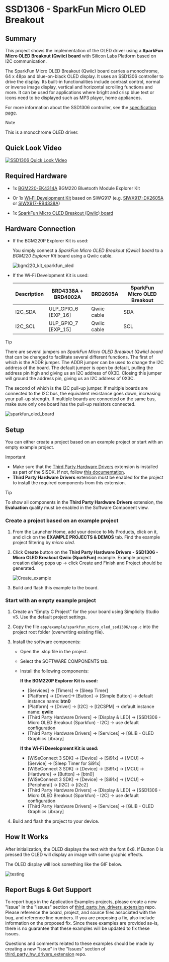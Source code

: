 # SSD1306 - SparkFun Micro OLED Breakout #

## Summary ##

This project shows the implementation of the OLED driver using a **SparkFun Micro OLED Breakout (Qwiic) board** with Silicon Labs Platform based on I2C communication.

The SparkFun Micro OLED Breakout (Qwiic) board carries a monochrome, 64 x 48px and blue-on-black OLED display. It uses an SSD1306 controller to drive the display. Its built-in functionalities include contrast control, normal or inverse image display, vertical and horizontal scrolling functions and more. It can be used for applications where bright and crisp blue text or icons need to be displayed such as MP3 player, home appliances.

For more information about the SSD1306 controller, see the [specification page](https://cdn.sparkfun.com/assets/learn_tutorials/3/0/8/SSD1306.pdf).

> [!NOTE]
> This is a monochrome OLED driver.

## Quick Look Video ##

[![SSD1306 Quick Look Video](image/yt_thumbnail.jpg)](https://youtu.be/0QMDpJgDQd4 "Quick Look - SparkFun Micro OLED Display - Silicon Labs")

## Required Hardware ##

- 1x [BGM220-EK4314A](https://www.silabs.com/development-tools/wireless/bluetooth/bgm220-explorer-kit) BGM220 Bluetooth Module Explorer Kit

- Or 1x [Wi-Fi Development Kit](https://www.silabs.com/development-tools/wireless/wi-fi) based on SiWG917 (e.g. [SIWX917-DK2605A](https://www.silabs.com/development-tools/wireless/wi-fi/siwx917-dk2605a-wifi-6-bluetooth-le-soc-dev-kit) or [SIWX917-RB4338A](https://www.silabs.com/development-tools/wireless/wi-fi/siwx917-rb4338a-wifi-6-bluetooth-le-soc-radio-board))

- 1x [SparkFun Micro OLED Breakout (Qwiic) board](https://www.sparkfun.com/products/14532)

## Hardware Connection ##

- If the BGM220P Explorer Kit is used:

  You simply connect a *SparkFun Micro OLED Breakout (Qwiic) board* to a *BGM220 Explorer Kit* board using a Qwiic cable.

  ![bgm220_kit_sparkfun_oled](image/bgm220_kit_sparkfun_oled.png)

- If the Wi-Fi Development Kit is used:

  | Description  | BRD4338A + BRD4002A | BRD2605A | SparkFun Micro OLED Breakout |
  | -------------| ------------------- | ------------ | ------------------ |
  | I2C_SDA      | ULP_GPIO_6 [EXP_16] | Qwiic cable  | SDA                |
  | I2C_SCL      | ULP_GPIO_7 [EXP_15] | Qwiic cable  | SCL                |

> [!TIP]
> There are several jumpers on *SparkFun Micro OLED Breakout (Qwiic) board* that can be changed to facilitate several different functions. The first of which is the ADDR jumper. The ADDR jumper can be used to change the I2C address of the board. The default jumper is open by default, pulling the address pin high and giving us an I2C address of 0X3D. Closing this jumper will ground the address pin, giving us an I2C address of 0X3C.

The second of which is the I2C pull-up jumper. If multiple boards are connected to the I2C bus, the equivalent resistance goes down, increasing your pull-up strength. If multiple boards are connected on the same bus, make sure only one board has the pull-up resistors connected.

![sparkfun_oled_board](image/sparkfun_oled_board.png)

## Setup ##

You can either create a project based on an example project or start with an empty example project.

> [!IMPORTANT]
> - Make sure that the [Third Party Hardware Drivers](https://github.com/SiliconLabsSoftware/third_party_hw_drivers_extension) extension is installed as part of the SiSDK. If not, follow [this documentation](https://github.com/SiliconLabsSoftware/third_party_hw_drivers_extension/blob/master/README.md#how-to-add-to-simplicity-studio-ide).
> - **Third Party Hardware Drivers** extension must be enabled for the project to install the required components from this extension.

> [!TIP]
> To show all components in the **Third Party Hardware Drivers** extension, the **Evaluation** quality must be enabled in the Software Component view.

### Create a project based on an example project ###

1. From the Launcher Home, add your device to My Products, click on it, and click on the **EXAMPLE PROJECTS & DEMOS** tab. Find the example project filtering by *micro oled*.

2. Click **Create** button on the **Third Party Hardware Drivers - SSD1306 - Micro OLED Breakout Qwiic (SparkFun)** example. Example project creation dialog pops up -> click Create and Finish and Project should be generated.

   ![Create_example](image/create_example.png)

3. Build and flash this example to the board.

### Start with an empty example project ###

1. Create an "Empty C Project" for the your board using Simplicity Studio v5. Use the default project settings.

2. Copy the file `app/example/sparkfun_micro_oled_ssd1306/app.c` into the project root folder (overwriting existing file).

3. Install the software components:
    - Open the .slcp file in the project.
    - Select the SOFTWARE COMPONENTS tab.
    - Install the following components:

      **If the BGM220P Explorer Kit is used:**

        - [Services] → [Timers] → [Sleep Timer]
        - [Platform] → [Driver]→ [Button] → [Simple Button] → default instance name: **btn0**
        - [Platform] → [Driver] → [I2C] → [I2CSPM] → default instance name: **qwiic**
        - [Third Party Hardware Drivers] → [Display & LED] → [SSD1306 - Micro OLED Breakout (Sparkfun) - I2C] → use default configuration
        - [Third Party Hardware Drivers] → [Services] → [GLIB - OLED Graphics Library]

      **If the Wi-Fi Development Kit is used:**

        - [WiSeConnect 3 SDK] → [Device] → [Si91x] → [MCU] → [Service] → [Sleep Timer for Si91x]
        - [WiSeConnect 3 SDK] → [Device] → [Si91x] → [MCU] → [Hardware] → [Button] → [btn0]
        - [WiSeConnect 3 SDK] → [Device] → [Si91x] → [MCU] → [Peripheral] → [I2C] → [i2c2]
        - [Third Party Hardware Drivers] → [Display & LED] → [SSD1306 - Micro OLED Breakout (Sparkfun) - I2C] → use default configuration
        - [Third Party Hardware Drivers] → [Services] → [GLIB - OLED Graphics Library]

4. Build and flash the project to your device.

## How It Works ##

After initialization, the OLED displays the text with the font 6x8. If Button 0 is pressed the OLED will display an image with some graphic effects.

The OLED display will look something like the GIF below.

![testing](image/testing_result.gif)

## Report Bugs & Get Support ##

To report bugs in the Application Examples projects, please create a new "Issue" in the "Issues" section of [third_party_hw_drivers_extension](https://github.com/SiliconLabsSoftware/third_party_hw_drivers_extension) repo. Please reference the board, project, and source files associated with the bug, and reference line numbers. If you are proposing a fix, also include information on the proposed fix. Since these examples are provided as-is, there is no guarantee that these examples will be updated to fix these issues.

Questions and comments related to these examples should be made by creating a new "Issue" in the "Issues" section of [third_party_hw_drivers_extension](https://github.com/SiliconLabsSoftware/third_party_hw_drivers_extension) repo.

